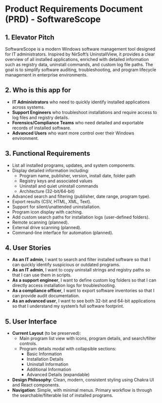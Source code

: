 # Product Requirements Document (PRD) - SoftwareScope

## 1. Elevator Pitch
SoftwareScope is a modern Windows software management tool designed for IT administrators. Inspired by NirSoft’s UninstallView, it provides a clear overview of all installed applications, enriched with detailed information such as registry data, uninstall commands, and custom log file paths. The goal is to simplify software auditing, troubleshooting, and program lifecycle management in enterprise environments.

## 2. Who is this app for
- **IT Administrators** who need to quickly identify installed applications across systems.
- **Support Engineers** who troubleshoot installations and require access to log files and registry details.
- **Forensics/Compliance Teams** who need detailed and exportable records of installed software.
- **Advanced Users** who want more control over their Windows environment.

## 3. Functional Requirements
- List all installed programs, updates, and system components.
- Display detailed information including:
  - Program name, publisher, version, install date, folder path
  - Registry keys and associated values
  - Uninstall and quiet uninstall commands
  - Architecture (32-bit/64-bit)
- Advanced search and filtering (publisher, date range, program type).
- Export results (CSV, HTML, XML, Text).
- Support for silent/unattended uninstallation.
- Program icon display with caching.
- Add custom search paths for installation logs (user-defined folders).
- Remote scanning (planned).
- External drive scanning (planned).
- Command-line interface for automation (planned).

## 4. User Stories
- **As an IT admin**, I want to search and filter installed software so that I can quickly identify suspicious or outdated programs.
- **As an IT admin**, I want to copy uninstall strings and registry paths so that I can use them in scripts.
- **As a support engineer**, I want to define custom log folders so that I can directly access installation logs for troubleshooting.
- **As a compliance officer**, I want to export software inventories so that I can provide audit documentation.
- **As an advanced user**, I want to see both 32-bit and 64-bit applications so that I understand my system’s full software footprint.

## 5. User Interface
- **Current Layout** (to be preserved):  
  - Main program list view with icons, program details, and search/filter controls.  
  - Program details modal with collapsible sections:  
    - Basic Information  
    - Installation Details  
    - Uninstall Information  
    - Additional Information  
    - Advanced Details (expandable)  
- **Design Philosophy**: Clean, modern, consistent styling using Chakra UI and React components.
- **Navigation**: Simple, with minimal menus. Primary workflow is through the searchable/filterable list of installed programs.
